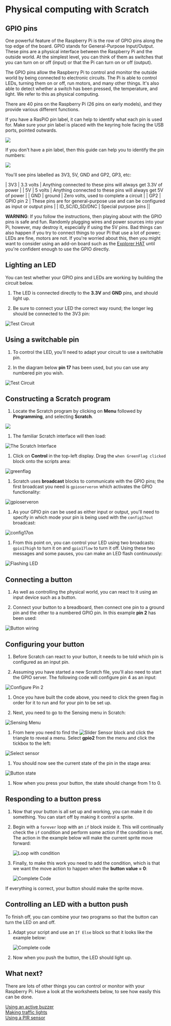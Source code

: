 # Physical computing with Scratch

## GPIO pins

One powerful feature of the Raspberry Pi is the row of GPIO pins along the top edge of the board. GPIO stands for General-Purpose Input/Output. These pins are a physical interface between the Raspberry Pi and the outside world. At the simplest level, you can think of them as switches that you can turn on or off (input) or that the Pi can turn on or off (output).

The GPIO pins allow the Raspberry Pi to control and monitor the outside world by being connected to electronic circuits. The Pi is able to control LEDs, turning them on or off, run motors, and many other things. It's also able to detect whether a switch has been pressed, the temperature, and light. We refer to this as physical computing.

There are 40 pins on the Raspberry Pi (26 pins on early models), and they provide various different functions.

If you have a RasPiO pin label, it can help to identify what each pin is used for. Make sure your pin label is placed with the keyring hole facing the USB ports, pointed outwards.

![](images/raspio-ports.jpg)

If you don't have a pin label, then this guide can help you to identify the pin numbers:

![](images/GPIO.png)

You'll see pins labelled as 3V3, 5V, GND and GP2, GP3, etc:


| 3V3 | 3.3 volts | Anything connected to these pins will always get 3.3V of power |
| 5V | 5 volts | Anything connected to these pins will always get 5V of power |
| GND | ground | Zero volts, used to complete a circuit |
| GP2 | GPIO pin 2 | These pins are for general-purpose use and can be configured as input or output pins |
| ID_SC/ID_SD/DNC | Special purpose pins ||

**WARNING**: If you follow the instructions, then playing about with the GPIO pins is safe and fun. Randomly plugging wires and power sources into your Pi, however, may destroy it, especially if using the 5V pins. Bad things can also happen if you try to connect things to your Pi that use a lot of power; LEDs are fine, motors are not. If you're worried about this, then you might want to consider using an add-on board such as the [Explorer HAT](https://shop.pimoroni.com/products/explorer-hat) until you're confident enough to use the GPIO directly.

## Lighting an LED

You can test whether your GPIO pins and LEDs are working by building the circuit below.

1. The LED is connected directly to the **3.3V** and **GND** pins, and should light up.

1. Be sure to connect your LED the correct way round; the longer leg should be connected to the 3V3 pin:

![Test Circuit](images/led-3v3.png)

## Using a switchable pin

1. To control the LED, you'll need to adapt your circuit to use a switchable pin.

1. In the diagram below **pin 17** has been used, but you can use any numbered pin you wish.

![Test Circuit](images/led-gpio17.png)

## Constructing a Scratch program

1.  Locate the Scratch program by clicking on **Menu** followed by **Programming**, and selecting **Scratch**.

 ![](images/scratch-icon.png)

1. The familiar Scratch interface will then load:

 ![](images/Scratch-interface.png "The Scratch Interface")

1.  Click on **Control** in the top-left display. Drag the `when GreenFlag clicked` block onto the scripts area:

![greenflag](images/greenflag.png)

1. Scratch uses **broadcast** blocks to communicate with the GPIO pins; the first broadcast you need is `gpioserveron` which activates the GPIO functionality:

![gpioserveron](images/gpioserveron.png)

1. As your GPIO pin can be used as either input or output, you'll need to specify in which mode your pin is being used with the `config17out` broadcast:

![config17on](images/config17.png)

1. From this point on, you can control your LED using two broadcasts: `gpio17high` to turn it on and `gpio17low` to turn it off. Using these two messages and some pauses, you can make an LED flash continuously:

![Flashing LED](images/led_flash.png)

## Connecting a button

1. As well as controlling the physical world, you can react to it using an input device such as a button.

1. Connect your button to a breadboard, then connect one pin to a ground pin and the other to a numbered GPIO pin. In this example **pin 2** has been used:

![Button wiring](images/button.png)

## Configuring your button

1. Before Scratch can react to your button, it needs to be told which pin is configured as an input pin.

1. Assuming you have started a new Scratch file, you'll also need to start the GPIO server. The following code will configure pin 4 as an input:

  ![Configure Pin 2](images/config2.png)

1. Once you have built the code above, you need to click the green flag in order for it to run and for your pin to be set up.

1. Next, you need to go to the Sensing menu in Scratch:

  ![Sensing Menu](images/sensing.png)

1. From here you need to find the ![Slider Sensor](images/slider_sensor.png) block and click the triangle to reveal a menu. Select **gpio2** from the menu and click the tickbox to the left:

  ![Select sensor](images/sensing_select.png)

1. You should now see the current state of the pin in the stage area:

  ![Button state](images/button_watch.png)

1. Now when you press your button, the state should change from 1 to 0.

## Responding to a button press

1. Now that your button is all set up and working, you can make it do something. You can start off by making it control a sprite.

1. Begin with a `forever` loop with an `if` block inside it. This will continually check the `if` condition and perform some action if the condition is met. The action in the example below will make the current sprite move forward:

    ![Loop with condition](images/conditional_loop.png)

1. Finally, to make this work you need to add the condition, which is that we want the move action to happen when the **button value = 0**:

    ![Complete Code](images/button_code.png)

If everything is correct, your button should make the sprite move.

## Controlling an LED with a button push

To finish off, you can combine your two programs so that the button can turn the LED on and off.

1. Adapt your script and use an `If Else` block so that it looks like the example below:

    ![Complete code](images/button_led.png)

1. Now when you push the button, the LED should light up.

## What next?

There are lots of other things you can control or monitor with your Raspberry Pi. Have a look at the worksheets below, to see how easily this can be done.

[Using an active buzzer](buzzer.md)  
[Making traffic lights](trafficlights.md)  
[Using a PIR sensor](pir.md)  


